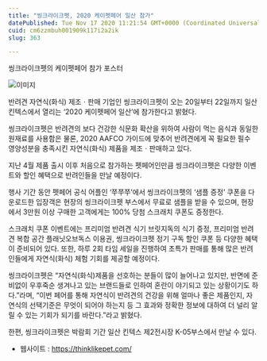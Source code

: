 ```yaml
---
title: "씽크라이크펫, 2020 케이펫페어 일산 참가"
datePublished: Tue Nov 17 2020 11:21:54 GMT+0000 (Coordinated Universal Time)
cuid: cm6zzmbuh001909k117i2a2ik
slug: 363

---
```



씽크라이크펫의 케이펫페어 참가 포스터

![이미지](https://cdn.hashnode.com/res/hashnode/image/upload/v1739248447084/fd5c07ce-e839-4e59-b46f-9ae3854e0604.jpeg)

반려견 자연식(화식) 제조ㆍ판매 기업인 씽크라이크펫이 오는 20일부터 22일까지 일산 킨텍스에서 열리는 ‘2020 케이펫페어 일산’에 참가한다고 밝혔다.

씽크라이크펫은 반려견의 보다 건강한 식문화 확산을 위하여 사람이 먹는 음식과 동일한 원재료를 사용함은 물론, 2020 AAFCO 가이드에 맞추어 반려견에게 꼭 필요한 필수 영양성분을 충족시킨 자연식(화식) 제품을 제조ㆍ판매하고 있다.

지난 4월 제품 출시 이후 처음으로 참가하는 펫페어인만큼 씽크라이크펫은 다양한 이벤트와 할인 혜택으로 반려인들을 만날 예정이다.

행사 기간 동안 펫페어 공식 어플인 ‘쭈쭈쭈’에서 씽크라이크펫의 ‘샘플 증정’ 쿠폰을 다운로드한 입장객은 현장의 씽크라이크펫 부스에서 무료로 샘플을 받을 수 있으며, 현장에서 3만원 이상 구매한 고객에게는 100% 당첨 스크래치 쿠폰도 증정한다.

스크래치 쿠폰 이벤트에는 프리미엄 반려견 식기 브릿지독의 식기 증정, 프리미엄 반려견 복합 공간 플래닛오브독스 이용권, 씽크라이크펫 정기 구독 할인 쿠폰 등 다양한 혜택이 준비되어 있다. 또한, 하루 2회 타임 세일을 진행하여 초특가 판매를 통해 많은 반려인들에게 자연식(화식) 체험 기회를 제공할 예정이다.

씽크라이크펫은 “자연식(화식)제품을 선호하는 분들이 많이 늘어나고 있지만, 반면에 준비없이 우후죽순 생겨나고 있는 브랜드들로 인하여 혼란이 야기되고 있는 상황이기도 하다.”라며, “이번 페어를 통해 자연식이 반려견의 건강을 위해 얼마나 좋은 제품인지, 자연식의 선택기준은 무엇이 되어야 하는지 등 그 효과와 정확한 정보에 대하여 더 널리 알릴 수 있는 기회가 되기를 바란다.”라고 밝혔다.

한편, 씽크라이크펫은 박람회 기간 일산 킨텍스 제2전시장 K-05부스에서 만날 수 있다.

- 웹사이트 : https://thinklikepet.com/